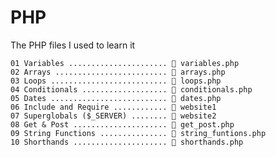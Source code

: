 # PHP

The PHP files I used to learn it

`01 Variables ...................... 🐘 variables.php`  
`02 Arrays ......................... 🐘 arrays.php`  
`03 Loops .......................... 🐘 loops.php`  
`04 Conditionals ................... 🐘 conditionals.php`  
`05 Dates .......................... 🐘 dates.php`  
`06 Include and Require ............ 📁 website1`  
`07 Superglobals ($_SERVER) ........ 📁 website2`  
`08 Get & Post ..................... 🐘 get_post.php`  
`09 String Functions ............... 🐘 string_funtions.php`  
`10 Shorthands ..................... 🐘 shorthands.php`
